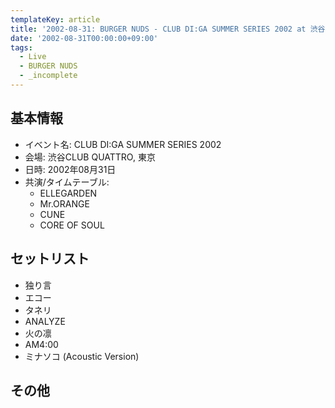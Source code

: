 ```yaml
---
templateKey: article
title: '2002-08-31: BURGER NUDS - CLUB DI:GA SUMMER SERIES 2002 at 渋谷CLUB QUATTRO'
date: '2002-08-31T00:00:00+09:00'
tags:
  - Live
  - BURGER NUDS
  - _incomplete
---
```

## 基本情報

* イベント名: CLUB DI:GA SUMMER SERIES 2002
* 会場: 渋谷CLUB QUATTRO, 東京
* 日時: 2002年08月31日
* 共演/タイムテーブル:
  * ELLEGARDEN
  * Mr.ORANGE
  * CUNE
  * CORE OF SOUL

## セットリスト

* 独り言
* エコー
* タネリ
* ANALYZE
* 火の凛
* AM4:00
* ミナソコ (Acoustic Version)

## その他

